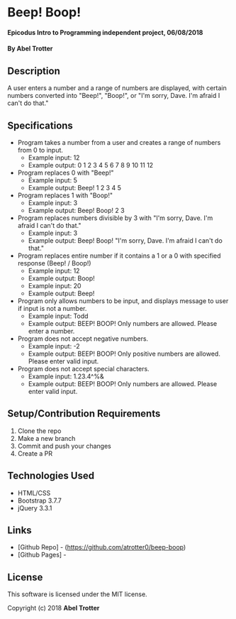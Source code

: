 # Beep! Boop!

#### Epicodus Intro to Programming independent project, 06/08/2018

#### By Abel Trotter

## Description

A user enters a number and a range of numbers are displayed, with certain numbers converted into "Beep!", "Boop!", or "I'm sorry, Dave. I'm afraid I can't do that."

## Specifications

* Program takes a number from a user and creates a range of numbers from 0 to input.
  * Example input: 12
  * Example output: 0 1 2 3 4 5 6 7 8 9 10 11 12
* Program replaces 0 with "Beep!"
  * Example input: 5
  * Example output: Beep! 1 2 3 4 5
* Program replaces 1 with "Boop!"
  * Example input: 3
  * Example output: Beep! Boop! 2 3
* Program replaces numbers divisible by 3 with "I'm sorry, Dave. I'm afraid I can't do that."
  * Example input: 3
  * Example output: Beep! Boop! "I'm sorry, Dave. I'm afraid I can't do that."
* Program replaces entire number if it contains a 1 or a 0 with specified response (Beep! / Boop!)
  * Example input: 12
  * Example output: Boop!
  * Example input: 20
  * Example output: Beep!
* Program only allows numbers to be input, and displays message to user if input is not a number.
  * Example input: Todd
  * Example output: BEEP! BOOP! Only numbers are allowed. Please enter a number.
* Program does not accept negative numbers.
  * Example input: -2
  * Example output: BEEP! BOOP! Only positive numbers are allowed. Please enter valid input.
* Program does not accept special characters.
  * Example input: 1.23.4^%&
  * Example output: BEEP! BOOP! Only numbers are allowed. Please enter valid input.

## Setup/Contribution Requirements

1. Clone the repo
1. Make a new branch
1. Commit and push your changes
1. Create a PR

## Technologies Used

* HTML/CSS
* Bootstrap 3.7.7
* jQuery 3.3.1

## Links

* [Github Repo] - (https://github.com/atrotter0/beep-boop)
* [Github Pages] - 

## License

This software is licensed under the MIT license.

Copyright (c) 2018 **Abel Trotter**